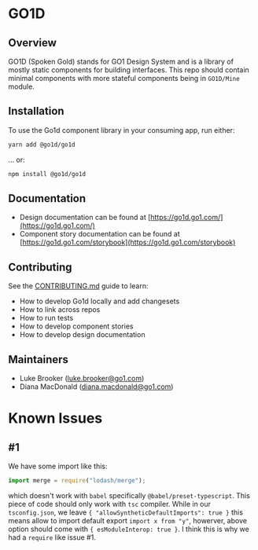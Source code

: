 # GO1D

## Overview

GO1D (Spoken Gold) stands for GO1 Design System and is a library of mostly static components for building interfaces. This repo should contain minimal components with more stateful components being in `GO1D/Mine` module.

## Installation

To use the Go1d component library in your consuming app, run either:

```sh
yarn add @go1d/go1d
```

… or:

```sh
npm install @go1d/go1d
```

## Documentation

- Design documentation can be found at [https://go1d.go1.com/](https://go1d.go1.com/)
- Component story documentation can be found at [https://go1d.go1.com/storybook](https://go1d.go1.com/storybook)

## Contributing

See the [CONTRIBUTING.md](./CONTRIBUTING.md) guide to learn:

- How to develop Go1d locally and add changesets
- How to link across repos
- How to run tests
- How to develop component stories
- How to develop design documentation

## Maintainers

* Luke Brooker (luke.brooker@go1.com)
* Diana MacDonald (diana.macdonald@go1.com)

# Known Issues

## #1
We have some import like this:

```javascript
import merge = require("lodash/merge");
```

which doesn't work with `babel` specifically `@babel/preset-typescript`. This piece of code should only work with `tsc` compiler.
While in our `tsconfig.json`, we leave `{ "allowSyntheticDefaultImports": true }` this means allow to import default export `import x from "y"`, howerver,
above option should come with `{ esModuleInterop: true }`. I think this is why we had a `require` like issue #1.

